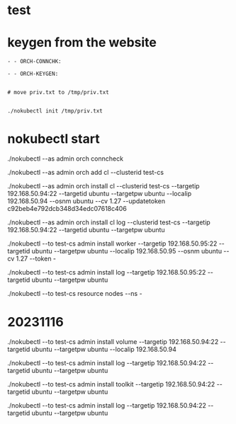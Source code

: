 # test



# keygen from the website


`- - ORCH-CONNCHK:`

`- - ORCH-KEYGEN:`

```shell

# move priv.txt to /tmp/priv.txt


./nokubectl init /tmp/priv.txt

```


# nokubectl start

./nokubectl --as admin orch conncheck


./nokubectl --as admin orch add cl --clusterid test-cs


./nokubectl --as admin orch install cl --clusterid test-cs --targetip 192.168.50.94:22 --targetid ubuntu --targetpw ubuntu --localip 192.168.50.94 --osnm ubuntu --cv 1.27 --updatetoken c92beb4e792dcb348d34edc07618c406


./nokubectl --as admin orch install cl log --clusterid test-cs --targetip 192.168.50.94:22 --targetid ubuntu --targetpw ubuntu 


./nokubectl --to test-cs admin install worker --targetip 192.168.50.95:22 --targetid ubuntu --targetpw ubuntu --localip 192.168.50.95 --osnm ubuntu --cv 1.27 --token -


./nokubectl --to test-cs admin install log --targetip 192.168.50.95:22 --targetid ubuntu --targetpw ubuntu


./nokubectl --to test-cs resource nodes --ns -


# 20231116


./nokubectl --to test-cs admin install volume --targetip 192.168.50.94:22 --targetid ubuntu --targetpw ubuntu --localip 192.168.50.94 

./nokubectl --to test-cs admin install log --targetip 192.168.50.94:22 --targetid ubuntu --targetpw ubuntu


./nokubectl --to test-cs admin install toolkit --targetip 192.168.50.94:22 --targetid ubuntu --targetpw ubuntu

./nokubectl --to test-cs admin install log --targetip 192.168.50.94:22 --targetid ubuntu --targetpw ubuntu